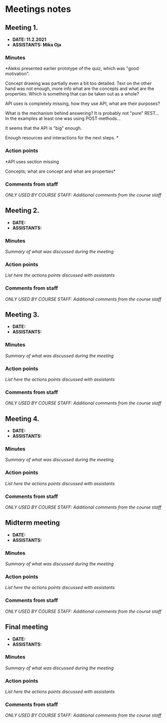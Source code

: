 # Meetings notes

## Meeting 1.
* **DATE: 11.2.2021**
* **ASSISTANTS: Mika Oja**

### Minutes
*Aleksi presented earlier prototype of the quiz, which was "good motivation".

Concept drawing was partially even a bit too detailed.
Text on the other hand was not enough,
more info what are the concepts and what are the properties.
Which is something that can be taken out as a whole?

API uses is completely missing,
how they use API, what are their purposes?

What is the mechanism behind answering?
It is probably not "pure" REST...
In the examples at least one was using POST-methods...

It seems that the API is "big" enough.

Enough resources and interactions for the next steps.
*

### Action points
*API uses section missing

Concepts; what are concept and what are properties*


### Comments from staff
*ONLY USED BY COURSE STAFF: Additional comments from the course staff*

## Meeting 2.
* **DATE:**
* **ASSISTANTS:**

### Minutes
*Summary of what was discussed during the meeting*

### Action points
*List here the actions points discussed with assistants*


### Comments from staff
*ONLY USED BY COURSE STAFF: Additional comments from the course staff*

## Meeting 3.
* **DATE:**
* **ASSISTANTS:**

### Minutes
*Summary of what was discussed during the meeting*

### Action points
*List here the actions points discussed with assistants*


### Comments from staff
*ONLY USED BY COURSE STAFF: Additional comments from the course staff*

## Meeting 4.
* **DATE:**
* **ASSISTANTS:**

### Minutes
*Summary of what was discussed during the meeting*

### Action points
*List here the actions points discussed with assistants*


### Comments from staff
*ONLY USED BY COURSE STAFF: Additional comments from the course staff*

## Midterm meeting
* **DATE:**
* **ASSISTANTS:**

### Minutes
*Summary of what was discussed during the meeting*

### Action points
*List here the actions points discussed with assistants*


### Comments from staff
*ONLY USED BY COURSE STAFF: Additional comments from the course staff*

## Final meeting
* **DATE:**
* **ASSISTANTS:**

### Minutes
*Summary of what was discussed during the meeting*

### Action points
*List here the actions points discussed with assistants*


### Comments from staff
*ONLY USED BY COURSE STAFF: Additional comments from the course staff*

